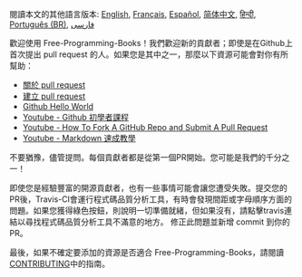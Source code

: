 閱讀本文的其他語言版本: [English](HOWTO.md), [Français](HOWTO-fr.md), [Español](HOWTO-es.md), [简体中文](HOWTO-zh.md), [हिन्दी](HOWTO-hi.md), [Português (BR)](HOWTO.pt_BR.md), [فارسی](HOWTO-fa_IR.md)

歡迎使用 Free-Programming-Books！我們歡迎新的貢獻者；即使是在Github上首次提出 pull request 的人。如果您是其中之一，那麼以下資源可能會對你有所幫助：

* [關於 pull request](https://help.github.com/articles/about-pull-requests/)
* [建立 pull request](https://docs.github.com/en/free-pro-team@latest/github/collaborating-with-issues-and-pull-requests/creating-a-pull-request)
* [Github Hello World](https://guides.github.com/activities/hello-world/)
* [Youtube - Github 初學者課程](https://www.youtube.com/watch?v=0fKg7e37bQE)
* [Youtube - How To Fork A GitHub Repo and Submit A Pull Request](https://www.youtube.com/watch?v=G1I3HF4YWEw)
* [Youtube - Markdown 速成教學](https://www.youtube.com/watch?v=HUBNt18RFbo)


不要猶豫，儘管提問。每個貢獻者都是從第一個PR開始。您可能是我們的千分之一！

即使您是經驗豐富的開源貢獻者，也有一些事情可能會讓您遭受失敗。提交您的PR後，Travis-CI會運行程式碼品質分析工具，有時會發現間距或字母順序方面的問題。如果您獲得綠色按鈕，則說明一切準備就緒，但如果沒有，請點擊travis連結以尋找程式碼品質分析工具不滿意的地方。 修正此問題並新增 commit 到你的 PR。


最後，如果不確定要添加的資源是否適合 Free-Programming-Books，請閱讀[CONTRIBUTING](CONTRIBUTING-zh-TW.md)中的指南。
